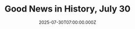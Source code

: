 ---
title: "Good News in History, July 30"
date: 2025-07-30T07:00:00.000Z
category: Human Kindness
externalLink: "https://www.goodnewsnetwork.org/events060730/"
image: ""
excerpt: "Happy 78th Birthday to Arnold Schwarzenegger, the actor, bodybuilder, and former 2-term governor of California who is now fighting to bring redistricting reform to the American political system. “Born in Austria and Made in America”, the ‘Governator’ became the youngest man ever to win the Mr. Universe contest at age 20, then pursued a film career, […] The post Good…"
---
